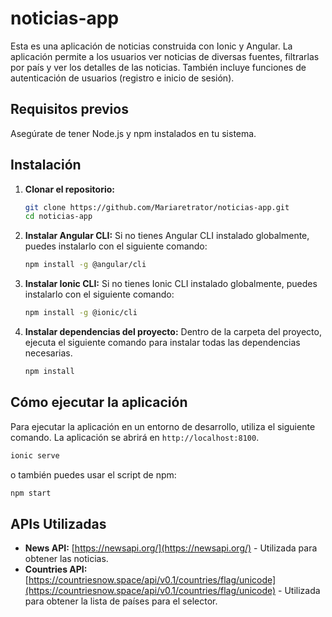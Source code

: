 # noticias-app

Esta es una aplicación de noticias construida con Ionic y Angular. La aplicación permite a los usuarios ver noticias de diversas fuentes, filtrarlas por país y ver los detalles de las noticias. También incluye funciones de autenticación de usuarios (registro e inicio de sesión).

## Requisitos previos

Asegúrate de tener Node.js y npm instalados en tu sistema.

## Instalación

1.  **Clonar el repositorio:**
    ```bash
    git clone https://github.com/Mariaretrator/noticias-app.git
    cd noticias-app
    ```

2.  **Instalar Angular CLI:**
    Si no tienes Angular CLI instalado globalmente, puedes instalarlo con el siguiente comando:
    ```bash
    npm install -g @angular/cli
    ```

3.  **Instalar Ionic CLI:**
    Si no tienes Ionic CLI instalado globalmente, puedes instalarlo con el siguiente comando:
    ```bash
    npm install -g @ionic/cli
    ```

4.  **Instalar dependencias del proyecto:**
    Dentro de la carpeta del proyecto, ejecuta el siguiente comando para instalar todas las dependencias necesarias.
    ```bash
    npm install
    ```

## Cómo ejecutar la aplicación

Para ejecutar la aplicación en un entorno de desarrollo, utiliza el siguiente comando. La aplicación se abrirá en `http://localhost:8100`.

```bash
ionic serve
```
o también puedes usar el script de npm:
```bash
npm start
```

## APIs Utilizadas

*   **News API:** [https://newsapi.org/](https://newsapi.org/) - Utilizada para obtener las noticias.
*   **Countries API:** [https://countriesnow.space/api/v0.1/countries/flag/unicode](https://countriesnow.space/api/v0.1/countries/flag/unicode) - Utilizada para obtener la lista de países para el selector.
